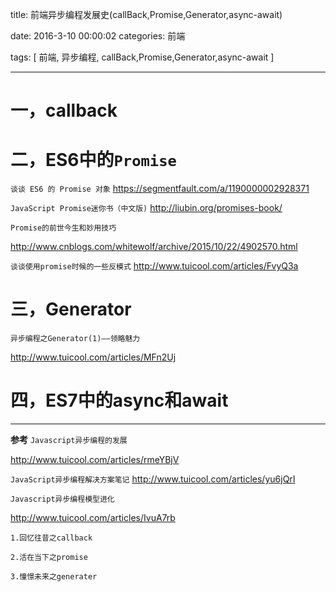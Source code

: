 title: 前端异步编程发展史(callBack,Promise,Generator,async-await)

date: 2016-3-10 00:00:02
categories:   前端


tags: [ 前端, 异步编程, callBack,Promise,Generator,async-await ]


---
# 一，callback



# 二，ES6中的`Promise`
`谈谈 ES6 的 Promise 对象`
https://segmentfault.com/a/1190000002928371


`JavaScript Promise迷你书（中文版)`
http://liubin.org/promises-book/


`Promise的前世今生和妙用技巧`

http://www.cnblogs.com/whitewolf/archive/2015/10/22/4902570.html


`谈谈使用promise时候的一些反模式`
http://www.tuicool.com/articles/FvyQ3a


# 三，Generator
`异步编程之Generator(1)——领略魅力`

http://www.tuicool.com/articles/MFn2Uj


# 四，ES7中的async和await


---
**参考**
`Javascript异步编程的发展`

http://www.tuicool.com/articles/rmeYBjV


`JavaScript异步编程解决方案笔记`
http://www.tuicool.com/articles/yu6jQrI


`Javascript异步编程模型进化`

http://www.tuicool.com/articles/IvuA7rb
```
1.回忆往昔之callback

2.活在当下之promise

3.憧憬未来之generater

```


<!-- more -->

